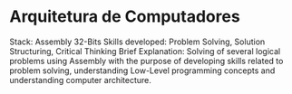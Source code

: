 # Arquitetura de Computadores
Stack: Assembly 32-Bits
Skills developed: Problem Solving, Solution Structuring, Critical Thinking
Brief Explanation: Solving of several logical problems using Assembly with the purpose of developing skills related to problem solving, understanding Low-Level programming concepts and understanding computer architecture.